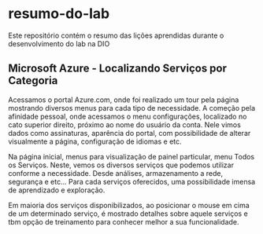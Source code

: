 # resumo-do-lab
Este repositório contém o resumo das lições aprendidas durante o desenvolvimento do lab na DIO

## Microsoft Azure - Localizando Serviços por Categoria

Acessamos o portal Azure.com, onde foi realizado um tour pela página mostrando diversos menus para cada tipo de necessidade.
A começão pela afinidade pessoal, onde acessamos o menu configurações, localizado no cato superior direito, próximo ao nome do usuário da conta.
Nele vimos dados como assinaturas, aparência do portal, com possibilidade de alterar visualmente a página, configuração de idiomas e etc.

Na página inicial, menus para visualização de painel particular, menu Todos os Serviços. Neste, vemos os diversos serviços que podemos utilizar conforme a necessidade. Desde análises, armazenamento a rede, segurança e etc...
Para cada serviços oferecidos, uma possibilidade imensa de aprendizado e exploração.

Em maioria dos serviços disponibilizados, ao posicionar o mouse em cima de um determinado serviço, é mostrado detalhes sobre aquele serviços e tbm opção de treinamento para conhecer melhor a sua funcionalidade.

